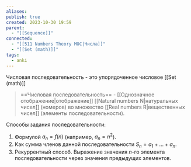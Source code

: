 ```yaml
---
aliases: 
publish: true
created: 2023-10-30 19:59
parent:
  - "[[Sequence]]"
connected:
  - "[[511 Numbers Theory MOC|Числа]]"
  - "[[Set (math)]]"
tags:
  - anki
---
```

Числовая последовательность - это упорядоченное числовое [[Set (math)]]

> ==Числовая последовательность== -  [[Однозначное отображение|отображение]] [[Natural numbers N|натуральных чисел]]  (номеров) во множество [[Real numbers R|вещественных чисел]]  (элементы последовательности).

Способы задания последовательности:
1. Формулой $a_n = f(n)$ (например, $a_n = n^2$).
2. Как сумма членов данной последовательности $S_n = a_1 + \ldots + a_n$.
3. Рекуррентный способ. Выражение значения $n$-го элемента последовательности через значения предыдущих элементов.



